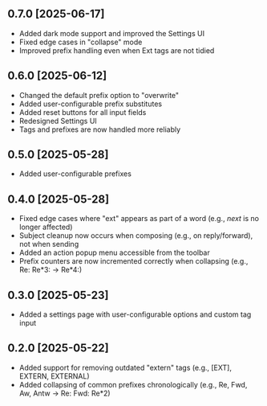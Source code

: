 ## 0.7.0 [2025-06-17]
- Added dark mode support and improved the Settings UI
- Fixed edge cases in "collapse" mode
- Improved prefix handling even when Ext tags are not tidied

## 0.6.0 [2025-06-12]
- Changed the default prefix option to "overwrite"
- Added user-configurable prefix substitutes
- Added reset buttons for all input fields
- Redesigned Settings UI
- Tags and prefixes are now handled more reliably

## 0.5.0 [2025-05-28]
- Added user-configurable prefixes

## 0.4.0 [2025-05-28]
- Fixed edge cases where "ext" appears as part of a word (e.g., *next* is no longer affected)
- Subject cleanup now occurs when composing (e.g., on reply/forward), not when sending
- Added an action popup menu accessible from the toolbar
- Prefix counters are now incremented correctly when collapsing (e.g., Re: Re\*3: $\rightarrow$ Re\*4:)

## 0.3.0 [2025-05-23]
- Added a settings page with user-configurable options and custom tag input

## 0.2.0 [2025-05-22]
- Added support for removing outdated "extern" tags (e.g., [EXT], EXTERN, EXTERNAL)
- Added collapsing of common prefixes chronologically (e.g., Re, Fwd, Aw, Antw $\rightarrow$ Re: Fwd: Re\*2)
